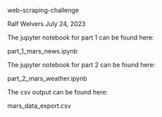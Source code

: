 web-scraping-challenge

Ralf Welvers July 24, 2023

The jupyter notebook for part 1 can be found here:

part_1_mars_news.ipynb

The jupyter notebook for part 2 can be found here:

part_2_mars_weather.ipynb

The csv output can be found here:

mars_data_export.csv
